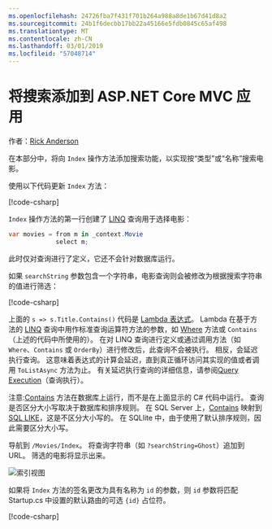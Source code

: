 ```yaml
---
ms.openlocfilehash: 24726fba7f431f701b264a988a8de1b67d41d8a2
ms.sourcegitcommit: 24b1f6decbb17bb22a45166e5fdb0845c65af498
ms.translationtype: MT
ms.contentlocale: zh-CN
ms.lasthandoff: 03/01/2019
ms.locfileid: "57048714"
---
```

# <a name="add-search-to-an-aspnet-core-mvc-app"></a>将搜索添加到 ASP.NET Core MVC 应用

作者：[Rick Anderson](https://twitter.com/RickAndMSFT)

在本部分中，将向 `Index` 操作方法添加搜索功能，以实现按“类型”或“名称”搜索电影。

使用以下代码更新 `Index` 方法：
<!--
[!code-html[](~/tutorials/first-mvc-app/start-mvc/sample/MvcMovie/Views/Shared/_Layout.cshtml?highlight=7,31)]
-->

[!code-csharp[](~/tutorials/first-mvc-app/start-mvc/sample/MvcMovie/Controllers/MoviesController.cs?name=snippet_1stSearch)]

`Index` 操作方法的第一行创建了 [LINQ](/dotnet/standard/using-linq) 查询用于选择电影：

```csharp
var movies = from m in _context.Movie
             select m;
```

此时仅对查询进行了定义，它还不会针对数据库运行。

如果 `searchString` 参数包含一个字符串，电影查询则会被修改为根据搜索字符串的值进行筛选：

[!code-csharp[](~/tutorials/first-mvc-app/start-mvc/sample/MvcMovie/Controllers/MoviesController.cs?name=snippet_SearchNull2)]

上面的 `s => s.Title.Contains()` 代码是 [Lambda 表达式](/dotnet/csharp/programming-guide/statements-expressions-operators/lambda-expressions)。 Lambda 在基于方法的 [LINQ](/dotnet/standard/using-linq) 查询中用作标准查询运算符方法的参数，如 [Where](/dotnet/api/system.linq.enumerable.where) 方法或 `Contains`（上述的代码中所使用的）。 在对 LINQ 查询进行定义或通过调用方法（如 `Where`、`Contains` 或 `OrderBy`）进行修改后，此查询不会被执行。 相反，会延迟执行查询。  这意味着表达式的计算会延迟，直到真正循环访问其实现的值或者调用 `ToListAsync` 方法为止。 有关延迟执行查询的详细信息，请参阅[Query Execution](/dotnet/framework/data/adonet/ef/language-reference/query-execution)（查询执行）。

注意:[Contains](/dotnet/api/system.data.objects.dataclasses.entitycollection-1.contains) 方法在数据库上运行，而不是在上面显示的 C# 代码中运行。 查询是否区分大小写取决于数据库和排序规则。 在 SQL Server 上，[Contains](/dotnet/api/system.data.objects.dataclasses.entitycollection-1.contains) 映射到 [SQL LIKE](/sql/t-sql/language-elements/like-transact-sql)，这是不区分大小写的。 在 SQLlite 中，由于使用了默认排序规则，因此需要区分大小写。

导航到 `/Movies/Index`。 将查询字符串（如 `?searchString=Ghost`）追加到 URL。 筛选的电影将显示出来。

![索引视图](~/tutorials/first-mvc-app/search/_static/ghost.png)

如果将 `Index` 方法的签名更改为具有名称为 `id` 的参数，则 `id` 参数将匹配 Startup.cs 中设置的默认路由的可选 `{id}` 占位符。

[!code-csharp[](~/tutorials/first-mvc-app/start-mvc/sample/MvcMovie/Startup.cs?highlight=5&name=snippet_1)]
